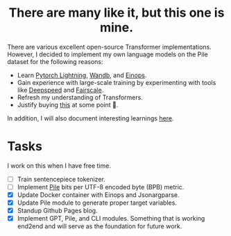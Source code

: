<h1 align="center">There are many like it, but this one is mine.</h1> 

There are various excellent open-source Transformer 
implementations. However, I decided to implement my own language models on the Pile dataset for the following reasons:
* Learn [Pytorch Lightning](https://www.pytorchlightning.ai), [Wandb](https://wandb.ai/site), and [Einops](http://einops.rocks).
* Gain experience with large-scale training by experimenting with tools like [Deepspeed](https://www.deepspeed.ai) and [Fairscale](https://fairscale.readthedocs.io/en/latest/).
* Refresh my understanding of Transformers.
* Justify buying [this](https://bizon-tech.com/bizon-z5000.html) at some point 🤑.

In addition, I will also document interesting learnings [here](https://appliedml85.github.io/blog/pytorch-lightning).

# Tasks
I work on this when I have free time.
- [ ] Train sentencepiece tokenizer.
- [ ] Implement [Pile](https://arxiv.org/pdf/2101.00027.pdf) bits per UTF-8 encoded byte (BPB) metric.
- [x] Update Docker container with Einops and Jsonargparse.
- [x] Update Pile module to generate proper target variables. 
- [x] Standup Github Pages blog. 
- [x] Implement GPT, Pile, and CLI modules. Something that is working end2end and will serve as the foundation for future work.
